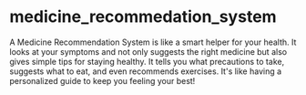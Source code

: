 # medicine_recommedation_system
A Medicine Recommendation System is like a smart helper for your health. It looks at your symptoms and not only suggests the right medicine but also gives simple tips for staying healthy. It tells you what precautions to take, suggests what to eat, and even recommends exercises. It's like having a personalized guide to keep you feeling your best!
